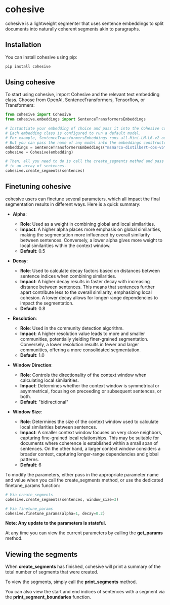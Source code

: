 # cohesive

cohesive is a lightweight segmenter that uses sentence embeddings to split documents into naturally coherent segments akin to paragraphs.

## Installation

You can install cohesive using pip:

```bash
pip install cohesive
```

## Using cohesive

To start using cohesive, import Cohesive and the relevant text embedding class. Choose from OpenAI, SentenceTransformers, Tensorflow, or Transformers:

```python
from cohesive import Cohesive
from cohesive.embeddings import SentenceTransformersEmbeddings

# Instantiate your embedding of choice and pass it into the Cohesive constructor.
# Each embedding class is configured to run a default model.
# For example, SentenceTransformersEmbeddings runs all-Mini-LM-L6-v2 out of the box.
# But you can pass the name of any model into the embeddings constructor.
embeddings = SentenceTransformersEmbeddings("msmarco-distilbert-cos-v5")
cohesive = Cohesive(embedding)

# Then, all you need to do is call the create_segments method and pass
# in an array of sentences.
cohesive.create_segments(sentences)
```

## Finetuning cohesive

cohesive users can finetune several parameters, which all impact the final segmentation results in different ways. Here is a quick summary:

- **Alpha**:

  - **Role**: Used as a weight in combining global and local similarities.
  - **Impact**: A higher alpha places more emphasis on global similarities, making the segmentation more influenced by overall similarity between sentences. Conversely, a lower alpha gives more weight to local similarities within the context window.
  - **Default**: 0.5

- **Decay**:

  - **Role**: Used to calculate decay factors based on distances between sentence indices when combining similarities.
  - **Impact**: A higher decay results in faster decay with increasing distance between sentences. This means that sentences further apart contribute less to the overall similarity, emphasizing local cohesion. A lower decay allows for longer-range dependencies to impact the segmentation.
  - **Default**: 0.8

- **Resolution**:

  - **Role**: Used in the community detection algorithm.
  - **Impact**: A higher resolution value leads to more and smaller communities, potentially yielding finer-grained segmentation. Conversely, a lower resolution results in fewer and larger communities, offering a more consolidated segmentation.
  - **Default**: 1.0

- **Window Direction**:

  - **Role**: Controls the directionality of the context window when calculating local similarities.
  - **Impact**: Determines whether the context window is symmetrical or asymmetrical, focusing on preceeding or subsequent sentences, or both.
  - **Default**: "bidirectional"

- **Window Size**:

  - **Role**: Determines the size of the context window used to calculate local similarities between sentences.
  - **Impact**: A smaller context window focuses on very close neighbors, capturing fine-grained local relationships. This may be suitable for documents where coherence is established within a small span of sentences. On the other hand, a larger context window considers a broader context, capturing longer-range dependencies and global patterns.
  - **Default**: 6

To modify the parameters, either pass in the appropriate parameter name and value when you call the create_segments method, or use the dedicated finetune_params function:

```python
# Via create_segments
cohesive.create_segments(sentences, window_size=3)

# Via finetune_params
cohesive.finetune_params(alpha=1, decay=0.2)
```

**Note: Any update to the parameters is stateful.**

At any time you can view the current parameters by calling the **get_params** method.

## Viewing the segments

When **create_segments** has finished, cohesive will print a summary of the total number of segments that were created.

To view the segments, simply call the **print_segments** method.

You can also view the start and end indices of sentences with a segment via the **print_segment_boundaries** function.
